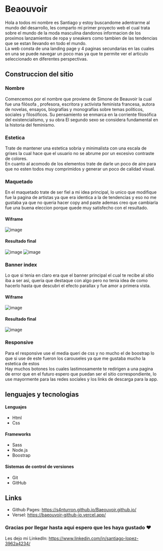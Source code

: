 # Beaouvoir
Hola a todos mi nombre es Santiago y estoy buscandome adentrarme al mundo del desarrollo, les comparto mi primer proyecto web 
el cual trata sobre el mundo de la moda masculina dandonos informacion de los proximos lanzamientos de ropa y sneakers como tambien de
las tendencias que se estan llevando en todo el mundo.
<br> La web consta de una landing page y 4 paginas secundarias en las cuales en una se puede navegar un poco mas ya que te permite ver
el articulo seleccionado en diferentes perspectivas.

## Construccion del sitio
### Nombre
Comencemos por el nombre que proviene de Simone de Beauvoir la cual fue una filósofa , profesora, escritora y activista feminista francesa,
autora de novelas, ensayos, biografías y monografías sobre temas políticos, sociales y filosóficos.
Su pensamiento se enmarca en la corriente filosófica del existencialismo, y su obra El segundo sexo
se considera fundamental en la historia del feminismo.

### Estetica
Trate de mantener una estetica sobria y minimalista con una escala de grises la cual hace que el usuario no se abrume por 
un excesivo contraste de colores.
<br>En cuanto al acomodo de los elementos trate de darle un poco de aire para que no esten todos muy comprimidos y generar un poco de calidad visual.

### Maquetado
En el maquetado trate de ser fiel a mi idea principal, lo unico que modifique fue la pagina de artistas ya que era identica a la de tendencias
y eso no me gustaba ya que no queria hacer copy and paste ademas creo que cambiarla fue una buena eleccion porque quede muy satisfecho con el resultado.

#### Wiframe
![image](https://github.com/S4NTURRON/Baeouvoir.github.io/assets/105465529/40f4c189-cdda-4903-bf7c-10c514e8e396)
#### Resultado final
![image](https://github.com/S4NTURRON/Baeouvoir.github.io/assets/105465529/b44a247c-abea-404a-a4a6-35daa7136ad2)
![image](https://github.com/S4NTURRON/Baeouvoir.github.io/assets/105465529/6736ddd3-22ef-4022-a243-025b7ea7d0e2)

### Banner index
Lo que si tenia en claro era que el banner principal el cual te recibe al sitio iba a ser asi,
queria que destaque con algo pero no tenia idea de como hacerlo hasta que descubri el efecto parallax y fue amor a primera vista.

#### Wiframe
![image](https://github.com/S4NTURRON/Baeouvoir.github.io/assets/105465529/0cb5f67b-595f-4196-a5f9-d03151d901c9)
#### Resultado final
![image](https://github.com/S4NTURRON/Baeouvoir.github.io/assets/105465529/79c3a0dc-c1cf-41bf-8faa-f69b65511c03)

### Responsive
Para el responsive use el media queri de css y no mucho el de boostrap lo que si use de este fueron los carouseles ya que me gustaba mucho la estetica de estos
<br>Hay muchos botones los cuales lastimosamente te redirigen a una pagina de error que en el futuro espero que puedan ser el sitio correspondiente, lo use mayormente 
para las redes sociales y los links de descarga para la app.

## lenguajes y tecnologias
#### Lenguajes
- Html
- Css
#### Frameworks
- Sass
- Node.js
- Boostrap
#### Sistemas de control de versiones
- Git
- GitHub

## Links
- Github Pages: https://s4nturron.github.io/Baeouvoir.github.io/
- Versel: https://baeouvoir-github-io.vercel.app/

### Gracias por llegar hasta aqui espero que les haya gustado ❤
Les dejo mi LinkedIn: https://www.linkedin.com/in/santiago-lopez-3962a4234/
